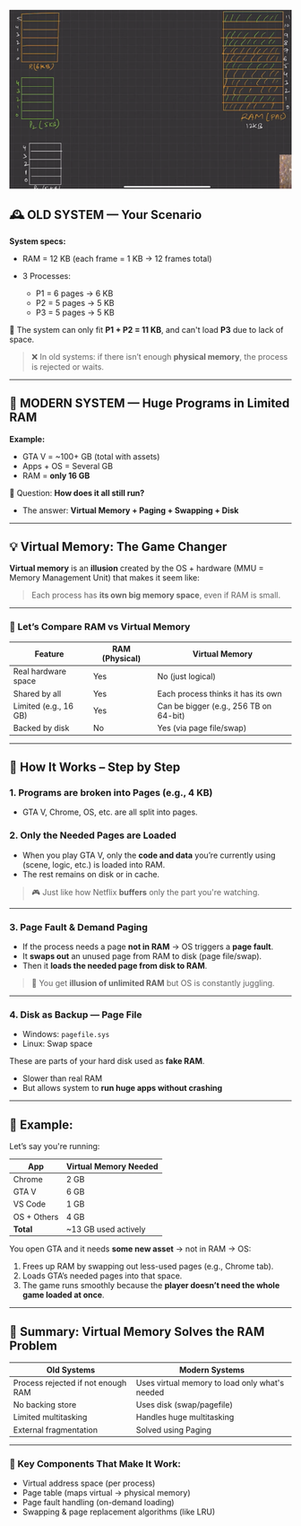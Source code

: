 ![image-1](./image-1.png)

## 🕰️ OLD SYSTEM — Your Scenario

**System specs:**

* RAM = 12 KB (each frame = 1 KB → 12 frames total)
* 3 Processes:

  * P1 = 6 pages → 6 KB
  * P2 = 5 pages → 5 KB
  * P3 = 5 pages → 5 KB

🧠 The system can only fit **P1 + P2 = 11 KB**, and can't load **P3** due to lack of space.

> ❌ In old systems: if there isn’t enough **physical memory**, the process is rejected or waits.

---

## 🚀 MODERN SYSTEM — Huge Programs in Limited RAM

**Example:**

* GTA V = \~100+ GB (total with assets)
* Apps + OS = Several GB
* RAM = **only 16 GB**

🧠 Question: **How does it all still run?**

* The answer: **Virtual Memory + Paging + Swapping + Disk**

---

## 💡 Virtual Memory: The Game Changer

**Virtual memory** is an **illusion** created by the OS + hardware (MMU = Memory Management Unit) that makes it seem like:

> Each process has **its own big memory space**, even if RAM is small.

---

### 🧱 Let’s Compare RAM vs Virtual Memory

| Feature               | RAM (Physical) | Virtual Memory                         |
| --------------------- | -------------- | -------------------------------------- |
| Real hardware space   | Yes            | No (just logical)                      |
| Shared by all         | Yes            | Each process thinks it has its own     |
| Limited (e.g., 16 GB) | Yes            | Can be bigger (e.g., 256 TB on 64-bit) |
| Backed by disk        | No             | Yes (via page file/swap)               |

---

## 🔄 How It Works – Step by Step

### 1. **Programs are broken into Pages** (e.g., 4 KB)

* GTA V, Chrome, OS, etc. are all split into pages.

### 2. **Only the Needed Pages are Loaded**

* When you play GTA V, only the **code and data** you’re currently using (scene, logic, etc.) is loaded into RAM.
* The rest remains on disk or in cache.

> 🎮 Just like how Netflix **buffers** only the part you're watching.

---

### 3. **Page Fault & Demand Paging**

* If the process needs a page **not in RAM** → OS triggers a **page fault**.
* It **swaps out** an unused page from RAM to disk (page file/swap).
* Then it **loads the needed page from disk to RAM**.

> 🤯 You get **illusion of unlimited RAM** but OS is constantly juggling.

---

### 4. **Disk as Backup — Page File**

* Windows: `pagefile.sys`
* Linux: Swap space

These are parts of your hard disk used as **fake RAM**.

* Slower than real RAM
* But allows system to **run huge apps without crashing**

---

## 🔁 Example:

Let’s say you're running:

| App         | Virtual Memory Needed |
| ----------- | --------------------- |
| Chrome      | 2 GB                  |
| GTA V       | 6 GB                  |
| VS Code     | 1 GB                  |
| OS + Others | 4 GB                  |
| **Total**   | \~13 GB used actively |

You open GTA and it needs **some new asset** → not in RAM → OS:

1. Frees up RAM by swapping out less-used pages (e.g., Chrome tab).
2. Loads GTA’s needed pages into that space.
3. The game runs smoothly because the **player doesn’t need the whole game loaded at once**.

---

## 🧪 Summary: Virtual Memory Solves the RAM Problem

| Old Systems                        | Modern Systems                                 |
| ---------------------------------- | ---------------------------------------------- |
| Process rejected if not enough RAM | Uses virtual memory to load only what's needed |
| No backing store                   | Uses disk (swap/pagefile)                      |
| Limited multitasking               | Handles huge multitasking                      |
| External fragmentation             | Solved using Paging                            |

---

### 🔧 Key Components That Make It Work:

* Virtual address space (per process)
* Page table (maps virtual → physical memory)
* Page fault handling (on-demand loading)
* Swapping & page replacement algorithms (like LRU)
